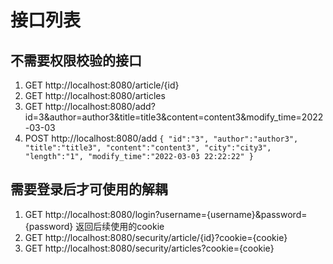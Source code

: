 # 接口列表

## 不需要权限校验的接口

1. GET http://localhost:8080/article/{id}
2. GET http://localhost:8080/articles
3. GET http://localhost:8080/add?id=3&author=author3&title=title3&content=content3&modify_time=2022-03-03
4. POST http://localhost:8080/add
`
{
    "id":"3",
    "author":"author3",
    "title":"title3",
    "content":"content3",
    "city":"city3",
    "length":"1",
    "modify_time":"2022-03-03 22:22:22"
}
`

## 需要登录后才可使用的解耦

1. GET http://localhost:8080/login?username={username}&password={password} 返回后续使用的cookie
2. GET http://localhost:8080/security/article/{id}?cookie={cookie}
3. GET http://localhost:8080/security/articles?cookie={cookie}